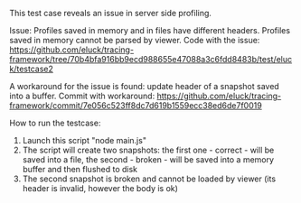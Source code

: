 This test case reveals an issue in server side profiling.

Issue: Profiles saved in memory and in files have different headers. Profiles saved in memory cannot be parsed
by viewer.
Code with the issue: https://github.com/eluck/tracing-framework/tree/70b4bfa916bb9ecd988655e47088a3c6fdd8483b/test/eluck/testcase2 

A workaround for the issue is found: update header of a snapshot saved into a buffer.
Commit with workaround: https://github.com/eluck/tracing-framework/commit/7e056c523ff8dc7d619b1559ecc38ed6de7f0019 

How to run the testcase:
  1. Launch this script "node main.js"
  2. The script will create two snapshots: the first one - correct - will be saved into a file, the second - broken - will be saved into a memory buffer and then flushed to disk
  3. The second snapshot is broken and cannot be loaded by viewer (its header is invalid, however the body is ok)
